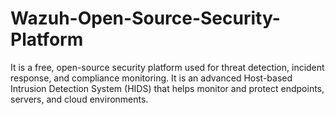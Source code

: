 # Wazuh-Open-Source-Security-Platform
It is a free, open-source security platform used for threat detection, incident response, and compliance monitoring. It is an advanced Host-based Intrusion Detection System (HIDS) that helps monitor and protect endpoints, servers, and cloud environments.
